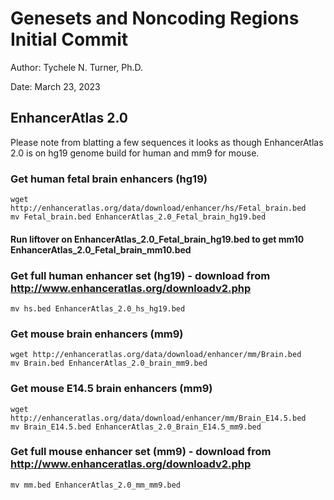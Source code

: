 # Genesets and Noncoding Regions Initial Commit

Author: Tychele N. Turner, Ph.D.

Date: March 23, 2023






## EnhancerAtlas 2.0
Please note from blatting a few sequences it looks as though EnhancerAtlas 2.0 is on hg19 genome build for human and mm9 for mouse.

### Get human fetal brain enhancers (hg19)
```
wget http://enhanceratlas.org/data/download/enhancer/hs/Fetal_brain.bed
mv Fetal_brain.bed EnhancerAtlas_2.0_Fetal_brain_hg19.bed
```

#### Run liftover on EnhancerAtlas_2.0_Fetal_brain_hg19.bed to get mm10 EnhancerAtlas_2.0_Fetal_brain_mm10.bed


### Get full human enhancer set (hg19) - download from http://www.enhanceratlas.org/downloadv2.php
```
mv hs.bed EnhancerAtlas_2.0_hs_hg19.bed
```

### Get mouse brain enhancers (mm9)
```
wget http://enhanceratlas.org/data/download/enhancer/mm/Brain.bed
mv Brain.bed EnhancerAtlas_2.0_brain_mm9.bed
```

### Get mouse E14.5 brain enhancers (mm9)
```
wget http://enhanceratlas.org/data/download/enhancer/mm/Brain_E14.5.bed
mv Brain_E14.5.bed EnhancerAtlas_2.0_Brain_E14.5_mm9.bed
```

### Get full mouse enhancer set (mm9) - download from http://www.enhanceratlas.org/downloadv2.php
```
mv mm.bed EnhancerAtlas_2.0_mm_mm9.bed
```

